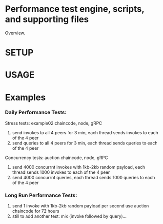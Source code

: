 # Performance test engine, scripts, and supporting files
Overview.

# SETUP

# USAGE

# Examples

### Daily Performance Tests:
 
Stress tests: example02 chaincode, node, gRPC

1. send invokes to all 4 peers for 3 min, each thread sends invokes to each of the 4 peer
2. send queries to all 4 peers for 3 min, each thread sends queries to each of the 4 peer

Concurrency tests: auction chaincode, node, gRPC

1. send 4000 concurrnt invokes with 1kb-2kb random payload, each thread sends 1000 invokes to each of the 4 peer
2. send 4000 concurrnt queries, each thread sends 1000 queries to each of the 4 peer

 
### Long Run Performance Tests:

1. send 1 invoke with 1kb-2kb random payload per second use auction chaincode for 72 hours
2. still to add another test: mix (invoke followed by query)...


